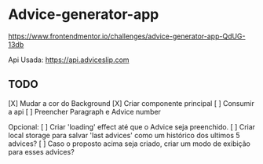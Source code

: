 # Advice-generator-app

https://www.frontendmentor.io/challenges/advice-generator-app-QdUG-13db

Api Usada:
https://api.adviceslip.com

## TODO

[X] Mudar a cor do Background
[X] Criar componente principal
[ ] Consumir a api
[ ] Preencher Paragraph e Advice number

Opcional:
[ ] Criar 'loading' effect até que o Advice seja preenchido.
[ ] Criar local storage para salvar 'last advices' como um histórico dos ultimos 5 advices?
[ ] Caso o proposto acima seja criado, criar um modo de exibição para esses advices?
